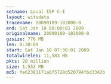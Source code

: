 ```yaml
---
setname: Local ISP C-I
layout: witsdata
tracename: 20090109-183000-0
end: Sat Jan 10 08:00:01 2009
originalname: 20090109-183000-0
gzsize: 776 MB
len: 0:30:00
start: Sat Jan 10 07:30:01 2009
totalwirelen: 11,583 MB
pkts: 20 million
size: 1,552 MB
md5: fe62381171a6f5728d520794fbd3342b
---
```

